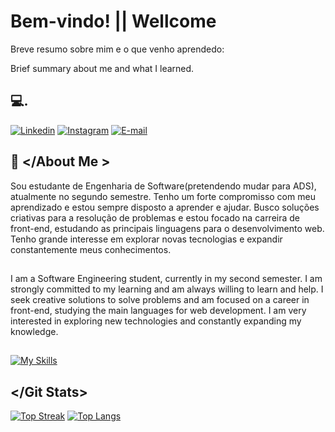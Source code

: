 
# Bem-vindo! || Wellcome

Breve resumo sobre mim e o que venho aprendedo:

Brief summary about me and what I learned.

## 💻<Social></Social>.
[![Linkedin](https://img.shields.io/badge/LinkedIn-0077B5?style=for-the-badge&logo=linkedin&logoColor=white)](https://www.linkedin.com/feed/)
[![Instagram](https://img.shields.io/badge/-Instagram-%23E4405F?style=for-the-badge&logo=instagram&logoColor=white)](https://www.instagram.com/edivan_sillva/)
[![E-mail](https://img.shields.io/badge/-Email-fff?style=for-the-badge&logo=microsoft-outlook&logoColor=000)](mailto:https://mail.yahoo.com/d/folders/1?.lang=pt-BR)

 
## 🚀 <Sobre Mim></About Me >
Sou estudante de Engenharia de Software(pretendendo mudar para ADS), atualmente no segundo semestre. Tenho um forte compromisso com meu aprendizado e estou sempre disposto a aprender e ajudar. Busco soluções criativas para a resolução de problemas e estou focado na carreira de front-end, estudando as principais linguagens para o desenvolvimento web. Tenho grande interesse em explorar novas tecnologias e expandir constantemente meus conhecimentos.
## 
I am a Software Engineering student, currently in my second semester. I am strongly committed to my learning and am always willing to learn and help. I seek creative solutions to solve problems and am focused on a career in front-end, studying the main languages ​​for web development. I am very interested in exploring new technologies and constantly expanding my knowledge.

##  <Habilidades></Skill>

[![My Skills](https://skillicons.dev/icons?i=js,html,css,nodejs)](https://skillicons.dev)

## </Git Stats>

[![Top Streak](https://streak-stats.demolab.com?user=Edvan92&theme=transparent)](http//git.io/streak-stats)
[![Top Langs](https://github-readme-stats.vercel.app/api/top-langs/?username=Edvan92&layout=compact&bg_color=000&text_color=fff)](https://github.com/Edvan92/github-readme-stats)


